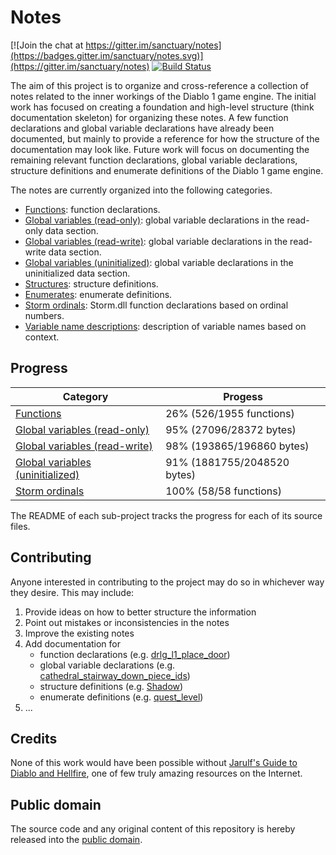 # Notes

[![Join the chat at https://gitter.im/sanctuary/notes](https://badges.gitter.im/sanctuary/notes.svg)](https://gitter.im/sanctuary/notes)
[![Build Status](https://travis-ci.org/sanctuary/notes.svg)](https://travis-ci.org/sanctuary/notes)

The aim of this project is to organize and cross-reference a collection of notes related to the inner workings of the Diablo 1 game engine. The initial work has focused on creating a foundation and high-level structure (think documentation skeleton) for organizing these notes. A few function declarations and global variable declarations have already been documented, but mainly to provide a reference for how the structure of the documentation may look like. Future work will focus on documenting the remaining relevant function declarations, global variable declarations, structure definitions and enumerate definitions of the Diablo 1 game engine.

The notes are currently organized into the following categories.

* [Functions](funcs/README.md): function declarations.
* [Global variables (read-only)](rdata/README.md): global variable declarations in the read-only data section.
* [Global variables (read-write)](data/README.md): global variable declarations in the read-write data section.
* [Global variables (uninitialized)](bss/README.md): global variable declarations in the uninitialized data section.
* [Structures](structs.h): structure definitions.
* [Enumerates](enums.h): enumerate definitions.
* [Storm ordinals](storm.h): Storm.dll function declarations based on ordinal numbers.
* [Variable name descriptions](name_desc.md): description of variable names based on context.

## Progress

| Category                                          | Progess                        |
|---------------------------------------------------|--------------------------------|
| [Functions](funcs/README.md)                      | 26% (526/1955 functions)       |
| [Global variables (read-only)](rdata/README.md)   | 95% (27096/28372 bytes)        |
| [Global variables (read-write)](data/README.md)   | 98% (193865/196860 bytes)      |
| [Global variables (uninitialized)](bss/README.md) | 91% (1881755/2048520 bytes)    |
| [Storm ordinals](storm.h)                         | 100% (58/58 functions)         |

The README of each sub-project tracks the progress for each of its source files.

## Contributing

Anyone interested in contributing to the project may do so in whichever way they desire. This may include:

1. Provide ideas on how to better structure the information
2. Point out mistakes or inconsistencies in the notes
3. Improve the existing notes
4. Add documentation for
	- function declarations (e.g. [drlg_l1_place_door](https://github.com/sanctuary/notes/blob/master/funcs/drlg_l1.cpp#0x40b56f))
	- global variable declarations (e.g. [cathedral_stairway_down_piece_ids](https://github.com/sanctuary/notes/blob/master/data/trigs.cpp#0x4b3008))
	- structure definitions (e.g. [Shadow](https://github.com/sanctuary/notes/blob/master/structs.h#shadow))
	- enumerate definitions (e.g. [quest_level](https://github.com/sanctuary/notes/blob/master/enums.h#quest_level))
5. ...

## Credits

None of this work would have been possible without [Jarulf's Guide to Diablo and Hellfire](http://www.lurkerlounge.com/diablo/jarulf/jarulf162.pdf), one of few truly amazing resources on the Internet.

## Public domain

The source code and any original content of this repository is hereby released into the [public domain].

[public domain]: https://creativecommons.org/publicdomain/zero/1.0/
